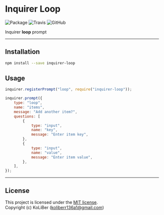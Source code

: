 # Inquirer Loop

![Package](https://img.shields.io/npm/v/inquirer-loop)
![Travis](https://img.shields.io/travis/ckoliber/inquirer-loop/master)
![GitHub](https://img.shields.io/github/license/ckoliber/inquirer-loop)

Inquirer **loop** prompt

---

## Installation

```sh
npm install --save inquirer-loop
```

## Usage

```js
inquirer.registerPrompt("loop", require("inquirer-loop"));

inquirer.prompt({
    type: "loop",
    name: "items",
    message: "Add another item?",
    questions: [
        {
            type: "input",
            name: "key",
            message: "Enter item key",
        },
        {
            type: "input",
            name: "value",
            message: "Enter item value",
        },
    ],
});
```

---

## License

This project is licensed under the [MIT license](LICENSE.md).  
Copyright (c) KoLiBer (koliberr136a1@gmail.com)
